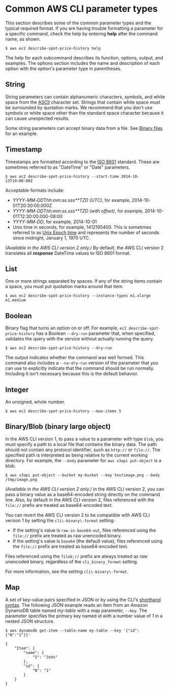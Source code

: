 # Common AWS CLI parameter types<a name="cli-usage-parameters-types"></a>

This section describes some of the common parameter types and the typical required format\. If you are having trouble formatting a parameter for a specific command, check the help by entering **help** after the command name, as shown\. 

```
$ aws ec2 describe-spot-price-history help
```

The help for each subcommand describes its function, options, output, and examples\. The options section includes the name and description of each option with the option's parameter type in parentheses\. 

## String<a name="parameter-type-string"></a>

String parameters can contain alphanumeric characters, symbols, and white space from the [ASCII](https://wikipedia.org/wiki/ASCII) character set\. Strings that contain white space must be surrounded by quotation marks\. We recommend that you don't use symbols or white space other than the standard space character because it can cause unexpected results\. 

Some string parameters can accept binary data from a file\. See [Binary files](cli-usage-parameters-file.md#cli-usage-parameters-file-binary) for an example\. 

## Timestamp<a name="parameter-type-timestamp"></a>

Timestamps are formatted according to the [ISO 8601](https://www.iso.org/iso-8601-date-and-time-format.html) standard\. These are sometimes referred to as "DateTime" or "Date" parameters\. 

```
$ aws ec2 describe-spot-price-history --start-time 2014-10-13T19:00:00Z
```

Acceptable formats include:
+ *YYYY*\-*MM*\-*DD*T*hh*:*mm*:*ss\.sss**TZD \(UTC\)*, for example, 2014\-10\-01T20:30:00\.000Z
+ *YYYY*\-*MM*\-*DD*T*hh*:*mm*:*ss\.sss**TZD \(with offset\)*, for example, 2014\-10\-01T12:30:00\.000\-08:00
+ *YYYY*\-*MM*\-*DD*, for example, 2014\-10\-01
+ Unix time in seconds, for example, 1412195400\. This is sometimes referred to as [Unix Epoch time](https://wikipedia.org/wiki/Unix_time) and represents the number of seconds since midnight, January 1, 1970 UTC\.

*\(Available in the AWS CLI version 2 only\.\)* By default, the AWS CLI version 2 translates all ***response*** DateTime values to ISO 8601 format\.

## List<a name="parameter-type-list"></a>

One or more strings separated by spaces\. If any of the string items contain a space, you must put quotation marks around that item\.

```
$ aws ec2 describe-spot-price-history --instance-types m1.xlarge m1.medium
```

## Boolean<a name="parameter-type-boolean"></a>

Binary flag that turns an option on or off\. For example, `ec2 describe-spot-price-history` has a Boolean `--dry-run` parameter that, when specified, validates the query with the service without actually running the query\. 

```
$ aws ec2 describe-spot-price-history --dry-run
```

The output indicates whether the command was well formed\. This command also includes a `--no-dry-run` version of the parameter that you can use to explicitly indicate that the command should be run normally\. Including it isn't necessary because this is the default behavior\. 

## Integer<a name="parameter-type-integer"></a>

An unsigned, whole number\.

```
$ aws ec2 describe-spot-price-history --max-items 5
```

## Binary/Blob \(binary large object\)<a name="parameter-type-blob"></a>

In the AWS CLI version 1, to pass a value to a parameter with type `blob`, you must specify a path to a local file that contains the binary data\. The path should not contain any protocol identifier, such as `http://` or `file://`\. The specified path is interpreted as being relative to the current working directory\. For example, the `--body` parameter for `aws s3api put-object` is a blob\.

```
$ aws s3api put-object --bucket my-bucket --key testimage.png --body /tmp/image.png
```

*\(Available in the AWS CLI version 2 only\.\)* In the AWS CLI version 2, you can pass a binary value as a base64\-encoded string directly on the command line\. Also, by default in the AWS CLI version 2, files referenced with the `file://` prefix are treated as base64\-encoded text\. 

You can revert the AWS CLI version 2 to be compatible with AWS CLI version 1 by setting the `cli\-binary\-format` setting:
+ If the setting's value is `raw-in-base64-out`, files referenced using the `file://` prefix are treated as raw unencoded binary\.
+ If the setting's value is `base64` \(the default value\), files referenced using the `file://` prefix are treated as base64\-encoded text\.

Files referenced using the `fileb://` prefix are always treated as raw unencoded binary, regardless of the `cli_binary_format` setting\. 

For more information, see the setting `cli\-binary\-format`\.

## Map<a name="parameter-type-map"></a>

A set of key\-value pairs specified in JSON or by using the CLI's [shorthand syntax](cli-usage-shorthand.md)\. The following JSON example reads an item from an Amazon DynamoDB table named *my\-table* with a map parameter, `--key`\. The parameter specifies the primary key named *id* with a number value of *1* in a nested JSON structure\. 

```
$ aws dynamodb get-item --table-name my-table --key '{"id": {"N":"1"}}'

{
    "Item": {
        "name": {
            "S": "John"
        },
        "id": {
            "N": "1"
        }
    }
}
```